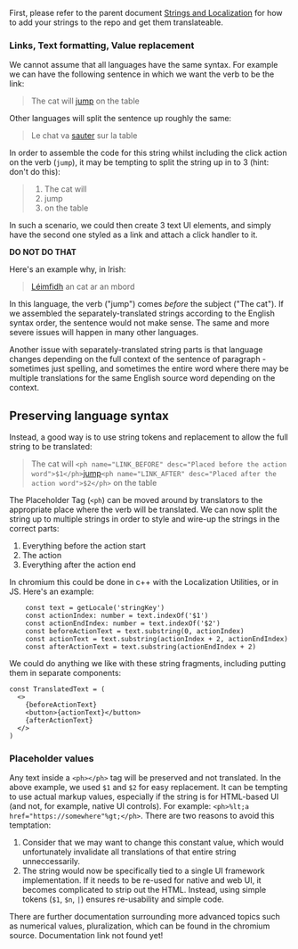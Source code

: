 First, please refer to the parent document [Strings and Localization](https://github.com/brave/brave-browser/wiki/Strings-and-Localization) for how to add your strings to the repo and get them translateable.

### Links, Text formatting, Value replacement
We cannot assume that all languages have the same syntax. For example we can have the following sentence in which we want the verb to be the link:

> The cat will [jump](#nothing) on the table

Other languages will split the sentence up roughly the same:

> Le chat va [sauter](#nothing) sur la table

In order to assemble the code for this string whilst including the click action on the verb (`jump`), it may be tempting to split the string up in to 3 (hint: don't do this):

> 1. The cat will
> 2. jump
> 3. on the table

In such a scenario, we could then create 3 text UI elements, and simply have the second one styled as a link and attach a click handler to it.

**DO NOT DO THAT**

Here's an example why, in Irish: 

> [Léimfidh](#nothing) an cat ar an mbord

In this language, the verb ("jump") comes _before_ the subject ("The cat"). If we assembled the separately-translated strings according to the English syntax order, the sentence would not make sense. The same and more severe issues will happen in many other languages.

Another issue with separately-translated string parts is that language changes depending on the full context of the sentence of paragraph - sometimes just spelling, and sometimes the entire word where there may be multiple translations for the same English source word depending on the context.

## Preserving language syntax
Instead, a good way is to use string tokens and replacement to allow the full string to be translated:

> The cat will `<ph name="LINK_BEFORE" desc="Placed before the action word">$1</ph>`[jump](#nothing)`<ph name="LINK_AFTER" desc="Placed after the action word">$2</ph>` on the table

The Placeholder Tag (`<ph`) can be moved around by translators to the appropriate place where the verb will be translated.
We can now split the string up to multiple strings in order to style and wire-up the strings in the correct parts:
1. Everything before the action start
2. The action
3. Everything after the action end

In chromium this could be done in c++ with the Localization Utilities, or in JS. Here's an example:
```
    const text = getLocale('stringKey')
    const actionIndex: number = text.indexOf('$1')
    const actionEndIndex: number = text.indexOf('$2')
    const beforeActionText = text.substring(0, actionIndex)
    const actionText = text.substring(actionIndex + 2, actionEndIndex)
    const afterActionText = text.substring(actionEndIndex + 2)
```

We could do anything we like with these string fragments, including putting them in separate components:

```
const TranslatedText = (
  <>
    {beforeActionText}
    <button>{actionText}</button>
    {afterActionText}
  </>
)
```

### Placeholder values
Any text inside a `<ph></ph>` tag will be preserved and not translated. In the above example, we used `$1` and `$2` for easy replacement. It can be tempting to use actual markup values, especially if the string is for HTML-based UI (and not, for example, native UI controls). For example: `<ph>%lt;a href="https://somewhere"%gt;</ph>`.
There are two reasons to avoid this temptation:
1. Consider that we may want to change this constant value, which would unfortunately invalidate all translations of that entire string unneccessarily. 
2. The string would now be specifically tied to a single UI framework implementation. If it needs to be re-used for native and web UI, it becomes complicated to strip out the HTML.
Instead, using simple tokens (`$1`, `$n`, `|`) ensures re-usability and simple code.

There are further documentation surrounding more advanced topics such as numerical values, pluralization, which can be found in the chromium source. Documentation link not found yet!
